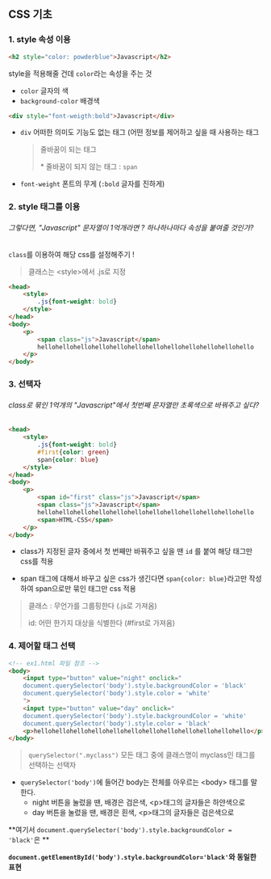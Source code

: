 ## CSS 기초

### 1. style 속성 이용

```html
<h2 style="color: powderblue">Javascript</h2>
```

style을 적용해줄 건데 `color`라는 속성을 주는 것 

- `color` 글자의 색
- `background-color` 배경색



```html
<div style="font-weigth:bold">Javascript</div>
```

- `div` 어떠한 의미도 기능도 없는 태그 (어떤 정보를 제어하고 싶을 때 사용하는 태그

  > 줄바꿈이 되는 태그 
  >
  > \* 줄바꿈이 되지 않는 태그 : `span`

- `font-weight` 폰트의 무게 (`:bold`  글자를 진하게)



### 2. style 태그를 이용

###### 그렇다면, "Javascript" 문자열이 1억개라면 ? 하나하나마다 속성을 붙여줄 것인가?

`class`를 이용하여 해당 css를 설정해주기 !

> 클래스는 \<style>에서 .js로 지정

```html
<head>
    <style>
        .js{font-weight: bold}
    </style>
</head>
<body>
    <p>
        <span class="js">Javascript</span>
        hellohellohellohellohellohellohellohellohellohellohellohello
    </p>
</body>
```



### 3. 선택자

###### class로 묶인 1억개의 "Javascript"에서 첫번째 문자열만 초록색으로 바꿔주고 싶다?

```html
<head>
    <style>
        .js{font-weight: bold}
        #first{color: green}
        span{color: blue}
    </style>
</head>
<body>
    <p>
        <span id="first" class="js">Javascript</span>
        <span class="js">Javascript</span>
        hellohellohellohellohellohellohellohellohellohellohellohello
        <span>HTML-CSS</span>
    </p>
</body>
```

- class가 지정된 글자 중에서 첫 번째만 바꿔주고 싶을 땐 `id` 를 붙여 해당 태그만 css를 적용

- span 태그에 대해서 바꾸고 싶은 css가 생긴다면 `span{color: blue}`라고만 작성하여 span으로만 묶인 태그만 css 적용

> 클래스 : 무언가를 그룹핑한다 (.js로 가져옴)
>
> id: 어떤 한가지 대상을 식별한다 (#first로 가져옴)



### 4. 제어할 태그 선택

```html
<!-- ex1.html 파일 참조 -->
<body>
    <input type="button" value="night" onclick="
    document.querySelector('body').style.backgroundColor = 'black'
    document.querySelector('body').style.color = 'white'                 
    ">
	<input type="button" value="day" onclick="
    document.querySelector('body').style.backgroundColor = 'white'
    document.querySelector('body').style.color = 'black'                           ">
    <p>hellohellohellohellohellohellohellohellohellohellohellohello</p>
</body>
```

> `querySelector(".myclass")`
> 모든 태그 중에 클래스명이 myclass인 태그를 선택하는 선택자

- `querySelector('body')`에 들어간 body는 전체를 아우르는 \<body> 태그를 말한다.
  - night 버튼을 눌렀을 땐, 배경은 검은색, \<p>태그의 글자들은 하얀색으로 
  - day 버튼을 눌렀을 땐, 배경은 흰색, \<p>태그의 글자들은 검은색으로 



**여기서 `document.querySelector('body').style.backgroundColor = 'black'`은 **

**`document.getElementById('body').style.backgroundColor='black'`와 동일한 표현**

